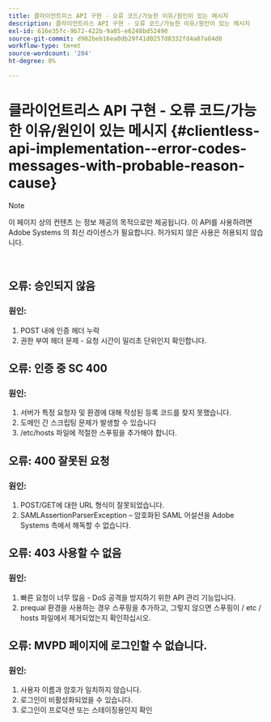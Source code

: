 ```yaml
---
title: 클라이언트리스 API 구현 - 오류 코드/가능한 이유/원인이 있는 메시지
description: 클라이언트리스 API 구현 - 오류 코드/가능한 이유/원인이 있는 메시지
exl-id: 616e35fc-9b72-422b-9a05-e6248bd52490
source-git-commit: d982beb16ea0db29f41d0257d8332fd4a07a84d8
workflow-type: tm+mt
source-wordcount: '204'
ht-degree: 0%

---
```


# 클라이언트리스 API 구현 - 오류 코드/가능한 이유/원인이 있는 메시지 {#clientless-api-implementation--error-codes-messages-with-probable-reason-cause}

>[!NOTE]
>
>이 페이지 상의 컨텐츠 는 정보 제공의 목적으로만 제공됩니다. 이 API를 사용하려면 Adobe Systems 의 최신 라이센스가 필요합니다. 허가되지 않은 사용은 허용되지 않습니다.

</br>


## 오류: 승인되지 않음

### 원인:

1. POST 내에 인증 헤더 누락
1. 권한 부여 헤더 문제 - 요청 시간이 밀리초 단위인지 확인합니다.

## 오류: 인증 중 SC 400

### 원인:

1. 서버가 특정 요청자 및 환경에 대해 작성된 등록 코드를 찾지 못했습니다.
1. 도메인 간 스크립팅 문제가 발생할 수 있습니다
1. /etc/hosts 파일에 적절한 스푸핑을 추가해야 합니다.

## 오류: 400 잘못된 요청

### 원인:

1. POST/GET에 대한 URL 형식이 잘못되었습니다.
1. SAMLAssertionParserException – 암호화된 SAML 어설션을 Adobe Systems 측에서 해독할 수 없습니다.

## 오류: 403 사용할 수 없음

### 원인:

1. 빠른 요청이 너무 많음 - DoS 공격을 방지하기 위한 API 관리 기능입니다.
2. prequal 환경을 사용하는 경우 스푸핑을 추가하고, 그렇지 않으면 스푸핑이 / etc / hosts 파일에서 제거되었는지 확인하십시오.

## 오류: MVPD 페이지에 로그인할 수 없습니다.

### 원인:

1. 사용자 이름과 암호가 일치하지 않습니다.
2. 로그인이 비활성화되었을 수 있습니다.
3. 로그인이 프로덕션 또는 스테이징용인지 확인


<!--

## Related Information

- [Clientless API Reference](/help/authentication/rest-api-reference.md)

-->
